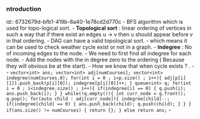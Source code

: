 ### ntroduction
id:: 6732679d-bfb1-419b-8a40-1e78cd2d770c
	- BFS algorithm which is used for topo-logical sort.
	- __Topological sort__ : linear ordering of vertices in such a way that if there exist an edges u -> v then u should appear before v in that ordering.
	- DAG can have a valid topological sort.
		- which means it can be used to check weather cycle exist or not in a graph.
	- __Indegree__ : No of incoming edges to the node.
	- We need to first find all indegree for each node.
	- Add the nodes with the in degree zero to the ordering ( Because they will obvious be at the start).
	- How we know that when cycle exists ? .
		-
	- ```
	   vector<int> ans;
	          vector<int> adj[numCourses];
	          vector<int> indegree(numCourses,0);
	          for(int i = 0 ; i<p.size() ; i++){
	              adj[p[i][1]].push_back(p[i][0]);
	              indegree[p[i][0]]++;
	          }
	          queue<int> q;
	          for(int i = 0 ; i<indegree.size() ; i++){
	              if(indegree[i] == 0) {
	                  q.push(i);
	                  ans.push_back(i);
	              }
	          }
	          while(!q.empty()){
	              int curr_node = q.front();
	              q.pop();
	              for(auto child : adj[curr_node]){
	                  indegree[child]--;
	                  if(indegree[child] == 0) {
	                      ans.push_back(child);
	                      q.push(child);
	                  }
	              }
	          }
	          if(ans.size() != numCourses) {
	              return {};
	          }
	          else return ans;
	  ```
	-